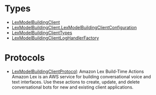 # Types

  - [LexModelBuildingClient](/aws-sdk-swift/reference/0.x/AWSLexModelBuildingService/LexModelBuildingClient)
  - [LexModelBuildingClient.LexModelBuildingClientConfiguration](/aws-sdk-swift/reference/0.x/AWSLexModelBuildingService/LexModelBuildingClient_LexModelBuildingClientConfiguration)
  - [LexModelBuildingClientTypes](/aws-sdk-swift/reference/0.x/AWSLexModelBuildingService/LexModelBuildingClientTypes)
  - [LexModelBuildingClientLogHandlerFactory](/aws-sdk-swift/reference/0.x/AWSLexModelBuildingService/LexModelBuildingClientLogHandlerFactory)

# Protocols

  - [LexModelBuildingClientProtocol](/aws-sdk-swift/reference/0.x/AWSLexModelBuildingService/LexModelBuildingClientProtocol):
    Amazon Lex Build-Time Actions Amazon Lex is an AWS service for building conversational voice and text interfaces. Use these actions to create, update, and delete conversational bots for new and existing client applications.

